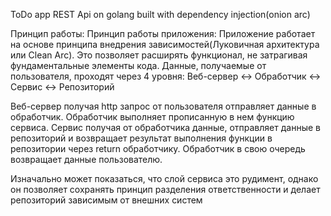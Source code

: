 ToDo app REST Api on golang built with dependency injection(onion arc)


Принцип работы:
Принцип работы приложения: Приложение работает на основе принципа внедрения зависимостей(Луковичная архитектура или Clean Arc).
Это позволяет расширять функционал, не затрагивая фундаментальные элементы кода.
Данные, получаемые от пользователя, проходят через 4 уровня:
Веб-сервер <-> Обработчик <-> Сервис <-> Репозиторий

Веб-сервер получая http запрос от пользователя отправляет данные в обработчик.
Обработчик выполняет прописанную в нем функцию сервиса. Сервис получая от обработчика данные, отправляет данные
в репозиторий и возвращает результат выполнения функции в репозитории через return обработчику. Обработчик в свою очередь возвращает данные пользователю.

Изначально может показаться, что слой сервиса это рудимент, однако он позволяет сохранять принцип разделения ответственности
и делает репозиторий зависимым от внешних систем